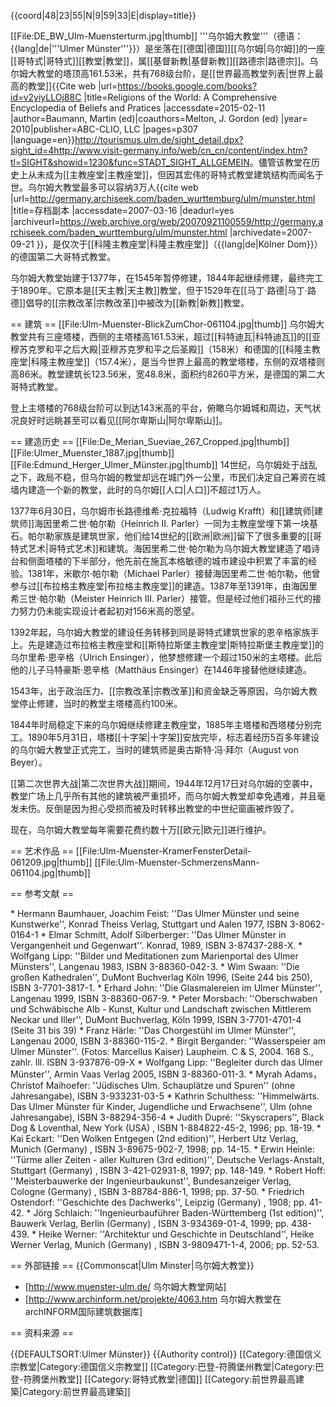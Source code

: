 {{coord|48|23|55|N|9|59|33|E|display=title}}

[[File:DE_BW_Ulm-Muensterturm.jpg|thumb]]
'''乌尔姆大教堂'''（德语：{{lang|de|'''Ulmer Münster'''}}）是坐落在[[德国|德国]][[乌尔姆|乌尔姆]]的一座[[哥特式|哥特式]][[教堂|教堂]]，属[[基督新教|基督新教]][[路德宗|路德宗]]。乌尔姆大教堂的塔顶高161.53米，共有768级台阶，是[[世界最高教堂列表|世界上最高的教堂]]<ref name=ROTW>{{Cite web |url=https://books.google.com/books?id=v2yiyLLOj88C |title=Religions of the World: A Comprehensive Encyclopedia of Beliefs and Pratices |accessdate=2015-02-11 |author=Baumann, Martin (ed)|coauthors=Melton, J. Gordon (ed) |year= 2010|publisher=ABC-CLIO, LLC |pages=p307 |language=en}}</ref><ref>http://tourismus.ulm.de/sight_detail.dpx?sight_id=4</ref><ref name="visit">http://www.visit-germany.info/web/cn_cn/content/index.htm?tl=SIGHT&showid=1230&func=STADT_SIGHT_ALLGEMEIN</ref>。儘管该教堂在历史上从未成为[[主教座堂|主教座堂]]，但因其宏伟的哥特式教堂建筑结构而闻名于世。乌尔姆大教堂最多可以容纳3万人<ref name="archiseek">{{cite web |url=http://germany.archiseek.com/baden_wurttemburg/ulm/munster.html |title=存档副本 |accessdate=2007-03-16 |deadurl=yes |archiveurl=https://web.archive.org/web/20070921100559/http://germany.archiseek.com/baden_wurttemburg/ulm/munster.html |archivedate=2007-09-21 }}</ref>，是仅次于[[科隆主教座堂|科隆主教座堂]]（{{lang|de|Kölner Dom}}）的德国第二大哥特式教堂<ref name="visit"/>。

乌尔姆大教堂始建于1377年，在1545年暂停修建，1844年起继续修建，最终完工于1890年<ref name="archiseek"/>。它原本是[[天主教|天主教]]教堂，但于1529年在[[马丁·路德|马丁·路德]]倡导的[[宗教改革|宗教改革]]中被改为[[新教|新教]]教堂。

== 建筑 ==
[[File:Ulm-Muenster-BlickZumChor-061104.jpg|thumb]]
乌尔姆大教堂共有三座塔楼，西侧的主塔楼高161.53米，超过[[科特迪瓦|科特迪瓦]]的[[亚穆苏克罗和平之后大殿|亚穆苏克罗和平之后圣殿]]（158米）和德国的[[科隆主教座堂|科隆主教座堂]]（157.4米），是当今世界上最高的教堂塔楼，东侧的双塔楼则高86米。教堂建筑长123.56米，宽48.8米，面积约8260平方米，是德国的第二大哥特式教堂。

登上主塔楼的768级台阶可以到达143米高的平台，俯瞰乌尔姆城和周边，天气状况良好时远眺甚至可以看见[[阿尔卑斯山|阿尔卑斯山]]。

== 建造历史 ==
[[File:De_Merian_Sueviae_267_Cropped.jpg|thumb]]
[[File:Ulmer_Muenster_1887.jpg|thumb]]
[[File:Edmund_Herger_Ulmer_Münster.jpg|thumb]]
14世纪，乌尔姆处于战乱之下，政局不稳，但乌尔姆的教堂却远在城门外一公里，市民们决定自己筹资在城墙内建造一个新的教堂，此时的乌尔姆[[人口|人口]]不超过1万人。

1377年6月30日，乌尔姆市长路德维希·克拉福特（Ludwig Krafft）和[[建筑师|建筑师]]海因里希二世·帕尔勒（Heinrich II. Parler）一同为主教座堂埋下第一块基石。帕尔勒家族是建筑世家，他们给14世纪的[[欧洲|欧洲]]留下了很多重要的[[哥特式艺术|哥特式艺术]]和建筑。海因里希二世·帕尔勒为乌尔姆大教堂建造了唱诗台和侧面塔楼的下半部分，他先前在施瓦本格敏德的城市建设中积累了丰富的经验。1381年，米歇尔·帕尔勒（Michael Parler）接替海因里希二世·帕尔勒，他曾参与过[[布拉格主教座堂|布拉格主教座堂]]的建造。1387年至1391年，由海因里希三世·帕尔勒（Meister Heinrich III. Parler）接管。但是经过他们祖孙三代的接力努力仍未能实现设计者起初对156米高的愿望。

1392年起，乌尔姆大教堂的建设任务转移到同是哥特式建筑世家的恩辛格家族手上。先是建造过布拉格主教座堂和[[斯特拉斯堡主教座堂|斯特拉斯堡主教座堂]]的乌尔里希·恩辛格（Ulrich Ensinger），他梦想修建一个超过150米的主塔楼。此后他的儿子马特豪斯·恩辛格（Matthäus Ensinger）在1446年接替他继续建造。

1543年，出于政治压力、[[宗教改革|宗教改革]]和资金缺乏等原因，乌尔姆大教堂停止修建，当时的教堂主塔楼高约100米。

1844年时局稳定下来的乌尔姆继续修建主教座堂，1885年主塔楼和西塔楼分别完工。1890年5月31日，塔楼[[十字架|十字架]]安放完毕，标志着经历5百多年建设的乌尔姆大教堂正式完工，当时的建筑师是奥古斯特·冯·拜尔（August von Beyer）。

[[第二次世界大战|第二次世界大战]]期间，1944年12月17日对乌尔姆的空袭中，教堂广场上几乎所有其他的建筑被严重损坏，而乌尔姆大教堂却幸免遇难，并且毫发未伤。反倒是因为担心受损而被及时转移出教堂的中世纪窗画被炸毁了。

现在，乌尔姆大教堂每年需要花费约数十万[[欧元|欧元]]进行维护。

== 艺术作品 ==
[[File:Ulm-Muenster-KramerFensterDetail-061209.jpg|thumb]]
[[File:Ulm-Muenster-SchmerzensMann-061104.jpg|thumb]]

== 参考文献 ==
<div class="references-small">
* Hermann Baumhauer, Joachim Feist: ''Das Ulmer Münster und seine Kunstwerke'', Konrad Theiss Verlag, Stuttgart und Aalen 1977, ISBN 3-8062-0164-1
* Elmar Schmitt, Adolf Silberberger: ''Das Ulmer Münster in Vergangenheit und Gegenwart''. Konrad, 1989, ISBN 3-87437-288-X.
* Wolfgang Lipp: ''Bilder und Meditationen zum Marienportal des Ulmer Münsters'', Langenau 1983, ISBN 3-88360-042-3.
* Wim Swaan: ''Die großen Kathedralen'', DuMont Buchverlag Köln 1996, (Seite 244 bis 250), ISBN 3-7701-3817-1.
* Erhard John: ''Die Glasmalereien im Ulmer Münster'', Langenau 1999, ISBN 3-88360-067-9.
* Peter Morsbach: ''Oberschwaben und Schwäbische Alb - Kunst, Kultur und Landschaft zwischen Mittlerem Neckar und Iller'', DuMont Buchverlag, Köln 1999, ISBN 3-7701-4701-4 (Seite 31 bis 39)
* Franz Härle: ''Das Chorgestühl im Ulmer Münster'', Langenau 2000, ISBN 3-88360-115-2.
* Birgit Bergander: ''Wasserspeier am Ulmer Münster''. (Fotos: Marcellus Kaiser) Laupheim. C & S, 2004. 168 S., zahlr. Ill. ISBN 3-937876-09-X 
* Wolfgang Lipp: ''Begleiter durch das Ulmer Münster'', Armin Vaas Verlag 2005, ISBN 3-88360-011-3.
* Myrah Adams， Christof Maihoefer: ''Jüdisches Ulm. Schauplätze und Spuren'' (ohne Jahresangabe), ISBN 3-933231-03-5
* Kathrin Schulthess: ''Himmelwärts. Das Ulmer Münster für Kinder, Jugendliche und Erwachsene'', Ulm (ohne Jahresangabe), ISBN 3-88294-356-4
* Judith Dupré: ''Skyscrapers'', Black Dog & Loventhal, New York (USA) , ISBN 1-884822-45-2, 1996; pp. 18-19.
* Kai Eckart: ''Den Wolken Entgegen (2nd edition)'', Herbert Utz Verlag, Munich (Germany) , ISBN 3-89675-902-7, 1998; pp. 14-15.
* Erwin Heinle: ''Türme aller Zeiten - aller Kulturen (3rd edition)'', Deutsche Verlags-Anstalt, Stuttgart (Germany) , ISBN 3-421-02931-8, 1997; pp. 148-149.
* Robert Hoff: ''Meisterbauwerke der Ingenieurbaukunst'', Bundesanzeiger Verlag, Cologne (Germany) , ISBN 3-88784-886-1, 1998; pp. 37-50.
* Friedrich Ostendorf: ''Geschichte des Dachwerks'', Leipzig (Germany) , 1908; pp. 41-42.
* Jörg Schlaich: ''Ingenieurbauführer Baden-Württemberg (1st edition)'', Bauwerk Verlag, Berlin (Germany) , ISBN 3-934369-01-4, 1999; pp. 438-439.
* Heike Werner: ''Architektur und Geschichte in Deutschland'', Heike Werner Verlag, Munich (Germany) , ISBN 3-9809471-1-4, 2006; pp. 52-53.
</div>

== 外部链接 ==
{{Commonscat|Ulm Minster|乌尔姆大教堂}}
* [http://www.muenster-ulm.de/ 乌尔姆大教堂网站]
* [http://www.archinform.net/projekte/4063.htm 乌尔姆大教堂在archINFORM国际建筑数据库]

== 资料来源 ==
<div class="references-small">
<references />
</div>

{{DEFAULTSORT:Ulmer Münster}}
{{Authority control}}
[[Category:德国信义宗教堂|Category:德国信义宗教堂]]
[[Category:巴登-符腾堡州教堂|Category:巴登-符腾堡州教堂]]
[[Category:哥特式教堂|德国]]
[[Category:前世界最高建築|Category:前世界最高建築]]